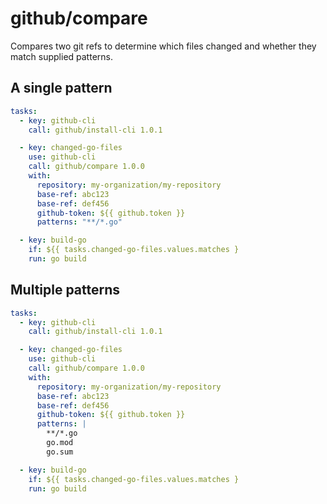 # github/compare

Compares two git refs to determine which files changed and whether they match supplied patterns.

## A single pattern

```yaml
tasks:
  - key: github-cli
    call: github/install-cli 1.0.1

  - key: changed-go-files
    use: github-cli
    call: github/compare 1.0.0
    with:
      repository: my-organization/my-repository
      base-ref: abc123
      base-ref: def456
      github-token: ${{ github.token }}
      patterns: "**/*.go"

  - key: build-go
    if: ${{ tasks.changed-go-files.values.matches }
    run: go build
```

## Multiple patterns

```yaml
tasks:
  - key: github-cli
    call: github/install-cli 1.0.1

  - key: changed-go-files
    use: github-cli
    call: github/compare 1.0.0
    with:
      repository: my-organization/my-repository
      base-ref: abc123
      base-ref: def456
      github-token: ${{ github.token }}
      patterns: |
        **/*.go
        go.mod
        go.sum

  - key: build-go
    if: ${{ tasks.changed-go-files.values.matches }
    run: go build
```
